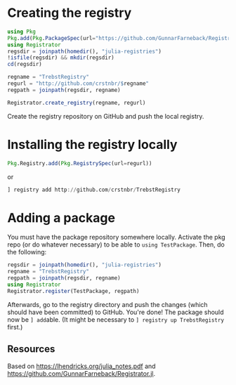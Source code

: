 # Creating the registry
```julia
using Pkg
Pkg.add(Pkg.PackageSpec(url="https://github.com/GunnarFarneback/Registrator.jl"))
using Registrator
regsdir = joinpath(homedir(), "julia-registries")
!isfile(regsdir) && mkdir(regsdir)
cd(regsdir)

regname = "TrebstRegistry"
regurl = "http://github.com/crstnbr/$regname"
regpath = joinpath(regsdir, regname)

Registrator.create_registry(regname, regurl)
```

Create the registry repository on GitHub and push the local registry.

# Installing the registry locally
```julia
Pkg.Registry.add(Pkg.RegistrySpec(url=regurl))
```
or
```julia
] registry add http://github.com/crstnbr/TrebstRegistry
```
# Adding a package

You must have the package repository somewhere locally. Activate the pkg repo (or do whatever necessary) to be able to `using TestPackage`. Then, do the
following:

```julia
regsdir = joinpath(homedir(), "julia-registries")
regname = "TrebstRegistry"
regpath = joinpath(regsdir, regname)
using Registrator
Registrator.register(TestPackage, regpath)
```

Afterwards, go to the registry directory and push the changes (which should have been committed) to GitHub. You're done! The package should now be `] add`able. (It might be necessary to `] registry up TrebstRegistry` first.)


## Resources
Based on https://lhendricks.org/julia_notes.pdf and https://github.com/GunnarFarneback/Registrator.jl.
